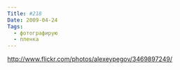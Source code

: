 ```yaml
---
Title: #218
Date: 2009-04-24
Tags:
  - фотографирую
  - пленка
---
```


http://www.flickr.com/photos/alexeypegov/3469897249/